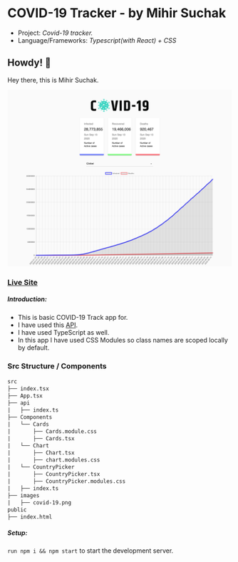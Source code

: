 # COVID-19 Tracker - by Mihir Suchak

- Project: _Covid-19 tracker._
- Language/Frameworks: _Typescript(with React) + CSS_

## Howdy! 👋

Hey there, this is Mihir Suchak.

![All the Projects under and org](Screenshot-1.jpg)

### [Live Site](https://realtime-chat-application.netlify.com)

##### Introduction:

- This is basic COVID-19 Track app for.
- I have used this [API](https://covid19.mathdro.id/api).
- I have used TypeScript as well.
- In this app I have used CSS Modules so class names are scoped locally by default.

### Src Structure / Components

```
src
├── index.tsx
├── App.tsx
├── api
|   ├── index.ts
├── Components
|   └── Cards
|       ├── Cards.module.css
|       ├── Cards.tsx
|   └── Chart
|       ├── Chart.tsx
|       ├── chart.modules.css
|   └── CountryPicker
|       ├── CountryPicker.tsx
|       ├── CountryPicker.modules.css
|   ├── index.ts
├── images
|   ├── covid-19.png
public
├── index.html
```

##### Setup:

`run npm i && npm start` to start the development server.
